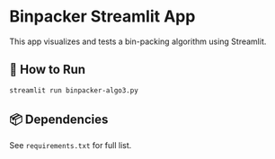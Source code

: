 # Binpacker Streamlit App

This app visualizes and tests a bin-packing algorithm using Streamlit.

## 🚀 How to Run

```bash
streamlit run binpacker-algo3.py
```

## 📦 Dependencies

See `requirements.txt` for full list.
